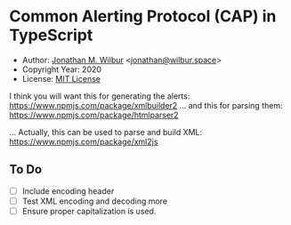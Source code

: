 # Common Alerting Protocol (CAP) in TypeScript

* Author: [Jonathan M. Wilbur](https://github.com/JonathanWilbur) <[jonathan@wilbur.space](mailto:jonathan@wilbur.space)>
* Copyright Year: 2020
* License: [MIT License](https://mit-license.org/)

I think you will want this for generating the alerts: https://www.npmjs.com/package/xmlbuilder2
... and this for parsing them: https://www.npmjs.com/package/htmlparser2

... Actually, this can be used to parse and build XML: https://www.npmjs.com/package/xml2js

## To Do

- [ ] Include encoding header
- [ ] Test XML encoding and decoding more
- [ ] Ensure proper capitalization is used.
